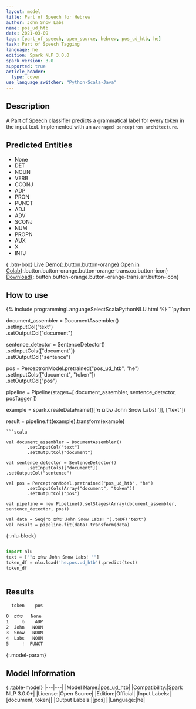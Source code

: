 ```yaml
---
layout: model
title: Part of Speech for Hebrew
author: John Snow Labs
name: pos_ud_htb
date: 2021-03-09
tags: [part_of_speech, open_source, hebrew, pos_ud_htb, he]
task: Part of Speech Tagging
language: he
edition: Spark NLP 3.0.0
spark_version: 3.0
supported: true
article_header:
  type: cover
use_language_switcher: "Python-Scala-Java"
---
```


## Description

A [Part of Speech](https://en.wikipedia.org/wiki/Part_of_speech) classifier predicts a grammatical label for every token in the input text. Implemented with an `averaged perceptron architecture`.

## Predicted Entities

- None
- DET
- NOUN
- VERB
- CCONJ
- ADP
- PRON
- PUNCT
- ADJ
- ADV
- SCONJ
- NUM
- PROPN
- AUX
- X
- INTJ

{:.btn-box}
[Live Demo](https://demo.johnsnowlabs.com/public/GRAMMAR_EN/){:.button.button-orange}
[Open in Colab](https://colab.research.google.com/github/JohnSnowLabs/spark-nlp-workshop/blob/master/tutorials/streamlit_notebooks/GRAMMAR_EN.ipynb){:.button.button-orange.button-orange-trans.co.button-icon}
[Download](https://s3.amazonaws.com/auxdata.johnsnowlabs.com/public/models/pos_ud_htb_he_3.0.0_3.0_1615292289236.zip){:.button.button-orange.button-orange-trans.arr.button-icon}

## How to use



<div class="tabs-box" markdown="1">
{% include programmingLanguageSelectScalaPythonNLU.html %}
```python

document_assembler = DocumentAssembler() \
  .setInputCol("text") \
  .setOutputCol("document")

sentence_detector = SentenceDetector() \
  .setInputCols(["document"]) \
  .setOutputCol("sentence")

pos = PerceptronModel.pretrained("pos_ud_htb", "he") \
  .setInputCols(["document", "token"]) \
  .setOutputCol("pos")

pipeline = Pipeline(stages=[
  document_assembler,
  sentence_detector,
  posTagger
])

example = spark.createDataFrame([['שלום מ John Snow Labs! ']], ["text"])

result = pipeline.fit(example).transform(example)


```
```scala

val document_assembler = DocumentAssembler()
        .setInputCol("text")
        .setOutputCol("document")

val sentence_detector = SentenceDetector()
        .setInputCols(["document"])
.setOutputCol("sentence")

val pos = PerceptronModel.pretrained("pos_ud_htb", "he")
        .setInputCols(Array("document", "token"))
        .setOutputCol("pos")

val pipeline = new Pipeline().setStages(Array(document_assembler, sentence_detector, pos))

val data = Seq("שלום מ John Snow Labs! ").toDF("text")
val result = pipeline.fit(data).transform(data)

```

{:.nlu-block}
```python

import nlu
text = [""שלום מ John Snow Labs! ""]
token_df = nlu.load('he.pos.ud_htb').predict(text)
token_df
    
```
</div>

## Results

```bash
  token    pos
              
0  שלום   None
1     מ    ADP
2  John   NOUN
3  Snow   NOUN
4  Labs   NOUN
5     !  PUNCT
```

{:.model-param}
## Model Information

{:.table-model}
|---|---|
|Model Name:|pos_ud_htb|
|Compatibility:|Spark NLP 3.0.0+|
|License:|Open Source|
|Edition:|Official|
|Input Labels:|[document, token]|
|Output Labels:|[pos]|
|Language:|he|